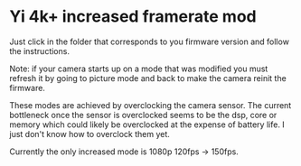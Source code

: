 # Yi 4k+ increased framerate mod

Just click in the folder that corresponds to you firmware version and follow 
the instructions.

Note: if your camera starts up on a mode that was modified you must refresh it 
by going to picture mode and back to make the camera reinit the firmware.

These modes are achieved by overclocking the camera sensor. The current 
bottleneck once the sensor is overclocked seems to be the dsp, core or memory 
which could likely be overclocked at the expense of battery life. I just don't 
know how to overclock them yet.

Currently the only increased mode is 1080p 120fps -> 150fps.
